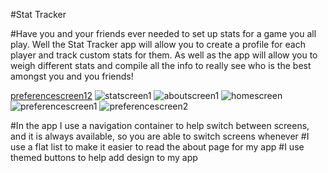 #Stat Tracker

#Have you and your friends ever needed to set up stats for a game you all play. Well the Stat Tracker app will allow you to create a profile for each player and track custom stats for them. As well as the app will allow you to weigh different stats and compile all the info to really see who is the best amongst you and you friends!

[preferencescreen12](https://user-images.githubusercontent.com/64444393/144538121-2d5bf51b-3b9b-41a4-b9ba-06822c34eb65.JPG)
![statscreen1](https://user-images.githubusercontent.com/64444393/144538123-9ef49206-d307-40d0-8677-561a56c5fb38.JPG)
![aboutscreen1](https://user-images.githubusercontent.com/64444393/144538124-4e074a03-908e-4be5-b137-54092994f721.JPG)
![homescreen](https://user-images.githubusercontent.com/64444393/144538125-2e7383ee-4c35-45ae-8bb6-da856c8b319e.JPG)
![preferencescreen1](https://user-images.githubusercontent.com/64444393/144538127-5d0c001d-69c0-45f8-842d-c8aca1ccea16.JPG)
![preferencescreen2](https://user-images.githubusercontent.com/64444393/144538128-48a28a77-ad59-425b-b820-da8d693f8022.JPG)

#In the app I use a navigation container to help switch between screens, and it is always available, so you are able to switch screens whenever
#I use a flat list to make it easier to read the about page for my app
#I use themed buttons to help add design to my app

